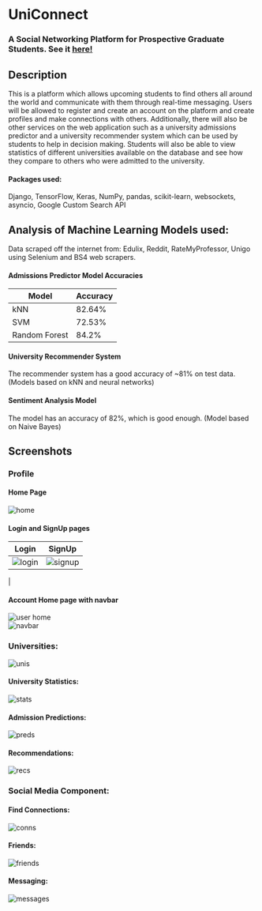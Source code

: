 # UniConnect
### A Social Networking Platform for Prospective Graduate Students. See it <a href = "http://uniconnect2021.herokuapp.com/" target = "_blank">here!</a><br>

## Description
This is a platform which allows upcoming students to find others all around the world and communicate with them through real-time messaging. Users will be allowed to register and create an account on the platform and create profiles and make connections with others. Additionally, there will also be other services on the web application such as a university admissions predictor and a university recommender system which can be used by students to help in decision making. Students will also be able to view statistics of different universities available on the database and see how they compare to others who were admitted to the university. <br>

#### Packages used:
Django, TensorFlow, Keras, NumPy, pandas, scikit-learn, websockets, asyncio, Google Custom Search API

## Analysis of Machine Learning Models used:
Data scraped off the internet from: Edulix, Reddit, RateMyProfessor, Unigo using Selenium and BS4 web scrapers.
#### Admissions Predictor Model Accuracies
| Model         | Accuracy |
|---------------|----------|
| kNN           | 82.64%   |
| SVM           | 72.53%   |
| Random Forest | 84.2%    |

#### University Recommender System
The recommender system has a good accuracy of ~81% on test data. (Models based on kNN and neural networks)

#### Sentiment Analysis Model
The model has an accuracy of 82%, which is good enough. (Model based on Naive Bayes) 

## Screenshots

### Profile
#### Home Page
![home](https://github.com/haseefathi/UniConnect/blob/master/screenshots/home.png)

#### Login and SignUp pages

| Login | SignUp |
|-------|--------|
|   ![login](https://github.com/haseefathi/UniConnect/blob/master/screenshots/login.png)    |     ![signup](https://github.com/haseefathi/UniConnect/blob/master/screenshots/signup.png)
   |

#### Account Home page with navbar
 ![user home](https://github.com/haseefathi/UniConnect/blob/master/screenshots/accthome.png)     
![navbar](https://github.com/haseefathi/UniConnect/blob/master/screenshots/navbar.png)

### Universities:
![unis](https://github.com/haseefathi/UniConnect/blob/master/screenshots/universities.png)

#### University Statistics:
![stats](https://github.com/haseefathi/UniConnect/blob/master/screenshots/stats.png)

#### Admission Predictions:
![preds](https://github.com/haseefathi/UniConnect/blob/master/screenshots/pred.png)

#### Recommendations:
![recs](https://github.com/haseefathi/UniConnect/blob/master/screenshots/recs.png)

### Social Media Component:

#### Find Connections:
![conns](https://github.com/haseefathi/UniConnect/blob/master/screenshots/findconns.png)

#### Friends:
![friends](https://github.com/haseefathi/UniConnect/blob/master/screenshots/friends.png)

#### Messaging:
![messages](https://github.com/haseefathi/UniConnect/blob/master/screenshots/messages.png)





